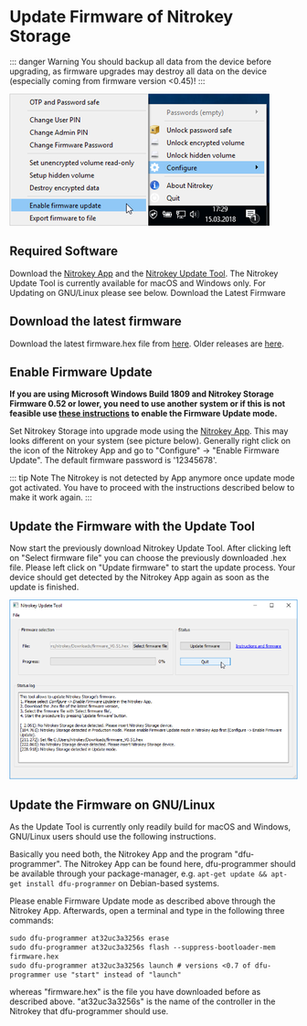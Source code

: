 # Update Firmware of Nitrokey Storage

::: danger Warning
You should backup all data from the device before upgrading, as firmware upgrades may destroy all data on the device (especially coming from firmware version <0.45)!
:::

![img1](./images/update-firmware-of-nitrokey-storage/1.png)

## Required Software

Download the [Nitrokey App](https://www.nitrokey.com/download) and the [Nitrokey Update Tool](https://github.com/Nitrokey/nitrokey-update-tool/releases/latest). The Nitrokey Update Tool is currently available for macOS and Windows only. For Updating on GNU/Linux please see below.
Download the Latest Firmware

## Download the latest firmware 

Download the latest firmware.hex file from [here](https://github.com/Nitrokey/nitrokey-storage-firmware/releases/download/V0.54/storage-firmware-V0.54-0-g0b1ed2d.hex). Older releases are [here](https://github.com/Nitrokey/nitrokey-storage-firmware/releases).

## Enable Firmware Update

**If you are using Microsoft Windows Build 1809 and Nitrokey Storage Firmware 0.52 or lower, you need to use another system or if this is not feasible use [these instructions](https://www.nitrokey.com/documentation/nitrokey-storage-update-manual-activate) to enable the Firmware Update mode.**

Set Nitrokey Storage into upgrade mode using the [Nitrokey App](https://www.nitrokey.com/download). This may looks different on your system (see picture below). Generally right click on the icon of the Nitrokey App and go to "Configure" -> "Enable Firmware Update". The default firmware password is '12345678'.

::: tip Note
The Nitrokey is not detected by App anymore once update mode got activated. You have to proceed with the instructions described below to make it work again.
:::

## Update the Firmware with the Update Tool

Now start the previously download Nitrokey Update Tool. After clicking left on "Select firmware file" you can choose the previously downloaded .hex file. Please left click on "Update firmware" to start the update process. Your device should get detected by the Nitrokey App again as soon as the update is finished.

![img2](./images/update-firmware-of-nitrokey-storage/2.png)

## Update the Firmware on GNU/Linux

As the Update Tool is currently only readily build for macOS and Windows, GNU/Linux users should use the following instructions.

Basically you need both, the Nitrokey App and the program "dfu-programmer". The Nitrokey App can be found here, dfu-programmer should be available through your package-manager, e.g. `apt-get update && apt-get install dfu-programmer` on Debian-based systems.

Please enable Firmware Update mode as described above through the Nitrokey App. Afterwards, open a terminal and type in the following three commands:

```
sudo dfu-programmer at32uc3a3256s erase
sudo dfu-programmer at32uc3a3256s flash --suppress-bootloader-mem firmware.hex
sudo dfu-programmer at32uc3a3256s launch # versions <0.7 of dfu-programmer use "start" instead of "launch"
```
whereas "firmware.hex" is the file you have downloaded before as described above. "at32uc3a3256s" is the name of the controller in the Nitrokey that dfu-programmer should use.
